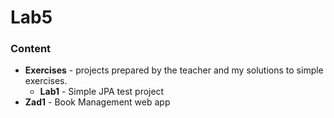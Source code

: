 # Lab5

### Content

- **Exercises** - projects prepared by the teacher and my solutions to simple exercises.
  - **Lab1** - Simple JPA test project
- **Zad1** - Book Management web app